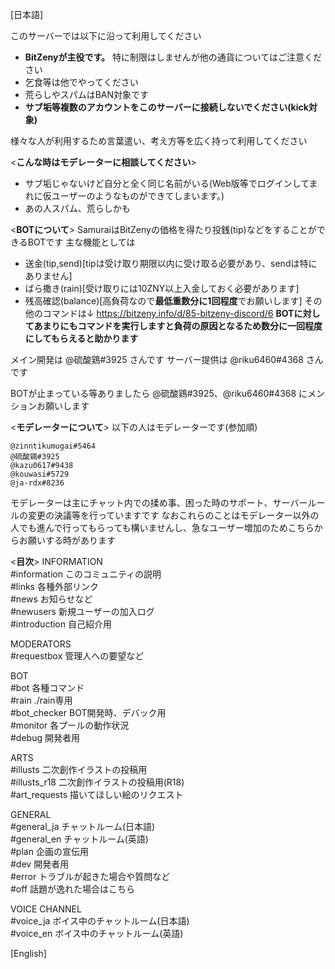 [日本語]

このサーバーでは以下に沿って利用してください
- **BitZenyが主役です。** 特に制限はしませんが他の通貨についてはご注意ください
- 乞食等は他でやってください
- 荒らしやスパムはBAN対象です
- **サブ垢等複数のアカウントをこのサーバーに接続しないでください(kick対象)**

様々な人が利用するため言葉遣い、考え方等を広く持って利用してください

<**こんな時はモデレーターに相談してください**>
- サブ垢じゃないけど自分と全く同じ名前がいる(Web版等でログインしてまれに仮ユーザーのようなものができてしまいます。)
- あの人スパム、荒らしかも

<**BOTについて**>
SamuraiはBitZenyの価格を得たり投銭(tip)などをすることができるBOTです
主な機能としては
- 送金(tip,send)[tipは受け取り期限以内に受け取る必要があり、sendは特にありません]
- ばら撒き(rain)[受け取りには10ZNY以上入金しておく必要があります]
- 残高確認(balance)[高負荷なので**最低重数分に1回程度**でお願いします]
その他のコマンドは↓
https://bitzeny.info/d/85-bitzeny-discord/6
**BOTに対してあまりにもコマンドを実行しますと負荷の原因となるため数分に一回程度にしてもらえると助かります**

メイン開発は @硫酸鶏#3925 さんです
サーバー提供は @riku6460#4368 さんです

BOTが止まっている等ありましたら @硫酸鶏#3925、@riku6460#4368 にメンションお願いします

<**モデレーターについて**>
以下の人はモデレーターです(参加順)
```
@zinntikumugai#5464
@硫酸鶏#3925
@kazu0617#9438
@kouwasi#5729
@ja-rdx#8236
```
モデレーターは主にチャット内での揉め事、困った時のサポート、サーバールールの変更の決議等を行っていますです
なおこれらのことはモデレーター以外の人でも進んで行ってもらっても構いませんし、急なユーザー増加のためこちらからお願いする時があります

<**目次**>
INFORMATION  
#information このコミュニティの説明  
#links 各種外部リンク  
#news お知らせなど  
#newusers 新規ユーザーの加入ログ  
#introduction 自己紹介用  

MODERATORS  
#requestbox 管理人への要望など  

BOT  
#bot 各種コマンド  
#rain ./rain専用  
#bot_checker BOT開発時、デバック用  
#monitor 各プールの動作状況  
#debug 開発者用  

ARTS  
#illusts 二次創作イラストの投稿用  
#illusts_r18 二次創作イラストの投稿用(R18)  
#art_requests 描いてほしい絵のリクエスト  

GENERAL  
#general_ja チャットルーム(日本語)  
#general_en チャットルーム(英語)  
#plan 企画の宣伝用  
#dev 開発者用  
#error トラブルが起きた場合や質問など  
#off 話題が逸れた場合はこちら  

VOICE CHANNEL  
#voice_ja ボイス中のチャットルーム(日本語)  
#voice_en ボイス中のチャットルーム(英語)  

[English]
